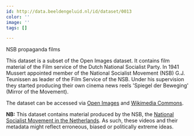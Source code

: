 ```yaml
---
id: http://data.beeldengeluid.nl/id/dataset/0013
color: ''
image: ''
tags: []

---
```

NSB propaganda films

This dataset is a subset of the Open Images dataset. It contains film material of the Film service of the Dutch National Socialist Party. In 1941 Mussert appointed member of the National Socialist Movement (NSB) G.J. Teunissen as leader of the Film Service of the NSB. Under his supervision they started producing their own cinema news reels 'Spiegel der Beweging' (Mirror of the Movement). 

The dataset can be accessed via [Open Images](https://openbeelden.nl/media "Open Images") and [Wikimedia Commons](https://commons.wikimedia.org/wiki/Category:Films_by_Filmdienst_der_NSB "Category of NSB films on Wikimedia Commons").

**NB:** This dataset contains material produced by the NSB, the [National Socialist Movement in the Netherlands](https://en.wikipedia.org/wiki/en:National_Socialist_Movement_in_the_Netherlands "w:en:National Socialist Movement in the Netherlands"). As such, these videos and their metadata might reflect erroneous, biased or politically extreme ideas.